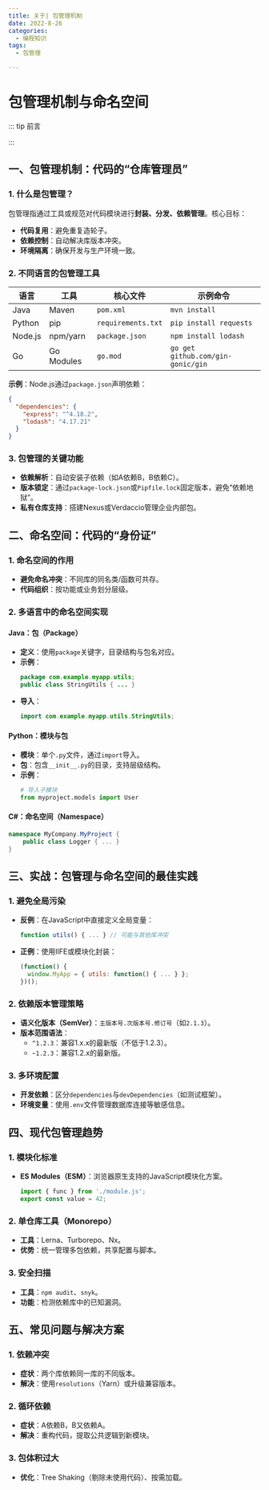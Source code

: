 ```yaml
---
title: 关于| 包管理机制
date: 2022-8-26
categories:
  - 编程知识
tags:
  - 包管理

---
```


# 包管理机制与命名空间

::: tip 前言



:::



## 一、包管理机制：代码的“仓库管理员”  

### 1. 什么是包管理？  
包管理指通过工具或规范对代码模块进行**封装、分发、依赖管理**。核心目标：  
- **代码复用**：避免重复造轮子。  
- **依赖控制**：自动解决库版本冲突。  
- **环境隔离**：确保开发与生产环境一致。  

### 2. 不同语言的包管理工具  
| 语言    | 工具       | 核心文件           | 示例命令                          |
| ------- | ---------- | ------------------ | --------------------------------- |
| Java    | Maven      | `pom.xml`          | `mvn install`                     |
| Python  | pip        | `requirements.txt` | `pip install requests`            |
| Node.js | npm/yarn   | `package.json`     | `npm install lodash`              |
| Go      | Go Modules | `go.mod`           | `go get github.com/gin-gonic/gin` |

**示例**：Node.js通过`package.json`声明依赖：  
```json
{
  "dependencies": {
    "express": "^4.18.2",
    "lodash": "4.17.21"
  }
}
```

### 3. 包管理的关键功能  
- **依赖解析**：自动安装子依赖（如A依赖B，B依赖C）。  
- **版本锁定**：通过`package-lock.json`或`Pipfile.lock`固定版本，避免“依赖地狱”。  
- **私有仓库支持**：搭建Nexus或Verdaccio管理企业内部包。  



## 二、命名空间：代码的“身份证”  

### 1. 命名空间的作用  
- **避免命名冲突**：不同库的同名类/函数可共存。  
- **代码组织**：按功能或业务划分层级。  

### 2. 多语言中的命名空间实现  

#### Java：包（Package）  
- **定义**：使用`package`关键字，目录结构与包名对应。  
- **示例**：  
  ```java
  package com.example.myapp.utils;
  public class StringUtils { ... }
  ```
- **导入**：  
  ```java
  import com.example.myapp.utils.StringUtils;
  ```

#### Python：模块与包  
- **模块**：单个`.py`文件，通过`import`导入。  
- **包**：包含`__init__.py`的目录，支持层级结构。  
- **示例**：  
  ```python
  # 导入子模块
  from myproject.models import User
  ```

#### C#：命名空间（Namespace）  
```csharp
namespace MyCompany.MyProject {
    public class Logger { ... }
}
```



## 三、实战：包管理与命名空间的最佳实践  

### 1. 避免全局污染  
- **反例**：在JavaScript中直接定义全局变量：  
  ```javascript
  function utils() { ... } // 可能与其他库冲突
  ```
- **正例**：使用IIFE或模块化封装：  
  ```javascript
  (function() {
    window.MyApp = { utils: function() { ... } };
  })();
  ```

### 2. 依赖版本管理策略  
- **语义化版本（SemVer）**：`主版本号.次版本号.修订号`（如`2.1.3`）。  
- **版本范围语法**：  
  - `^1.2.3`：兼容1.x.x的最新版（不低于1.2.3）。  
  - `~1.2.3`：兼容1.2.x的最新版。  

### 3. 多环境配置  
- **开发依赖**：区分`dependencies`与`devDependencies`（如测试框架）。  
- **环境变量**：使用`.env`文件管理数据库连接等敏感信息。  



## 四、现代包管理趋势  

### 1. 模块化标准  
- **ES Modules（ESM）**：浏览器原生支持的JavaScript模块化方案。  
  ```javascript
  import { func } from './module.js';
  export const value = 42;
  ```

### 2. 单仓库工具（Monorepo）  
- **工具**：Lerna、Turborepo、Nx。  
- **优势**：统一管理多包依赖，共享配置与脚本。  

### 3. 安全扫描  
- **工具**：`npm audit`、`snyk`。  
- **功能**：检测依赖库中的已知漏洞。  



## 五、常见问题与解决方案  

### 1. 依赖冲突  
- **症状**：两个库依赖同一库的不同版本。  
- **解决**：使用`resolutions`（Yarn）或升级兼容版本。  

### 2. 循环依赖  
- **症状**：A依赖B，B又依赖A。  
- **解决**：重构代码，提取公共逻辑到新模块。  

### 3. 包体积过大  
- **优化**：Tree Shaking（剔除未使用代码）、按需加载。

